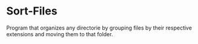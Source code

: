 # Sort-Files
Program that organizes any directorie by grouping files by their respective extensions and moving them to that folder.
